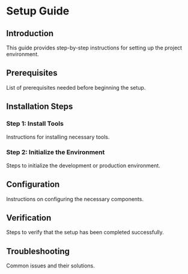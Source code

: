 # Setup Guide

## Introduction

This guide provides step-by-step instructions for setting up the project environment. 

## Prerequisites

List of prerequisites needed before beginning the setup.

## Installation Steps

### Step 1: Install Tools

Instructions for installing necessary tools.

### Step 2: Initialize the Environment

Steps to initialize the development or production environment.

## Configuration

Instructions on configuring the necessary components.

## Verification

Steps to verify that the setup has been completed successfully.

## Troubleshooting

Common issues and their solutions.
